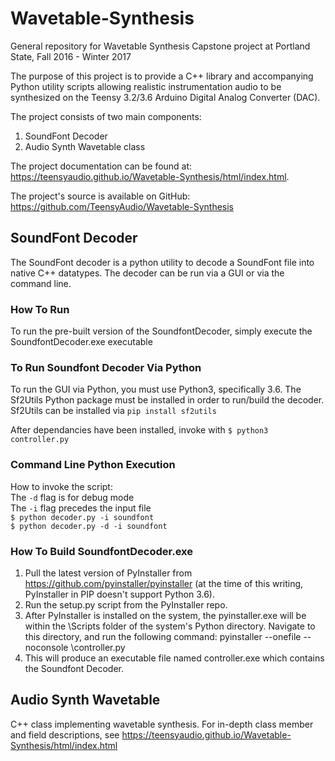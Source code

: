# Wavetable-Synthesis
General repository for Wavetable Synthesis Capstone project at Portland State, Fall 2016 - Winter 2017

The purpose of this project is to provide a C++ library and accompanying Python utility scripts allowing realistic instrumentation audio to be synthesized on the Teensy 3.2/3.6 Arduino Digital Analog Converter (DAC). 

The project consists of two main components:

1. SoundFont Decoder
2. Audio Synth Wavetable class

The project documentation can be found at: https://teensyaudio.github.io/Wavetable-Synthesis/html/index.html.

The project's source is available on GitHub: https://github.com/TeensyAudio/Wavetable-Synthesis

## SoundFont Decoder

The SoundFont decoder is a python utility to decode a SoundFont file into native C++ datatypes. The decoder can be run via a GUI or via the command line. 

### How To Run
To run the pre-built version of the SoundfontDecoder, simply execute the SoundfontDecoder.exe executable

### To Run Soundfont Decoder Via Python
To run the GUI via Python, you must use Python3, specifically 3.6. The Sf2Utils Python package must be installed in order to run/build the decoder.
Sf2Utils can be installed via `pip install sf2utils`

After dependancies have been installed, invoke with `$ python3 controller.py`

### Command Line Python Execution
How to invoke the script:  
The `-d` flag is for debug mode  
The `-i` flag precedes the input file  
`$ python decoder.py -i soundfont`  
`$ python decoder.py -d -i soundfont`  

### How To Build SoundfontDecoder.exe
1. Pull the latest version of PyInstaller from https://github.com/pyinstaller/pyinstaller (at the time of this writing, PyInstaller in PIP doesn't support Python 3.6).
2. Run the setup.py script from the PyInstaller repo.
3. After PyInstaller is installed on the system, the pyinstaller.exe will be within the \Scripts folder of the system's Python directory. Navigate to this directory, and run the following command:
pyinstaller --onefile --noconsole <path-to-wavetable-code>\controller.py
4. This will produce an executable file named controller.exe which contains the Soundfont Decoder.

## Audio Synth Wavetable

C++ class implementing wavetable synthesis. For in-depth class member and field descriptions, see https://teensyaudio.github.io/Wavetable-Synthesis/html/index.html

